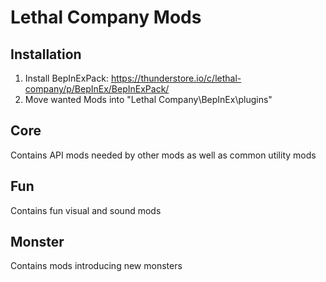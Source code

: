 # Lethal Company Mods

## Installation

1. Install BepInExPack: https://thunderstore.io/c/lethal-company/p/BepInEx/BepInExPack/
2. Move wanted Mods into "Lethal Company\BepInEx\plugins"

## Core
Contains API mods needed by other mods as well as common utility mods

## Fun
Contains fun visual and sound mods

## Monster
Contains mods introducing new monsters